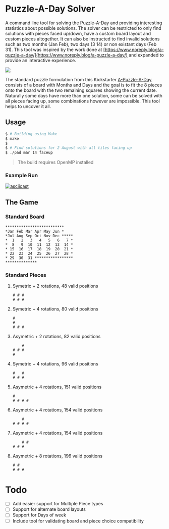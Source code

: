 Puzzle-A-Day Solver
===================

A command line tool for solving the Puzzle-A-Day and providing interesting statistics about possible solutions.
The solver can be restricted to only find solutions with pieces faced up/down, have a custom board layout and custom pieces altogether. It can also be instructed to find invalid solutions such as two months (Jan Feb), two days (3 14) or non existant days (Feb 31). This tool was inspired by the work done at [https://www.noreply.blog/a-puzzle-a-day/](https://www.noreply.blog/a-puzzle-a-day/) and expanded to provide an interactive experience.

![](https://ksr-ugc.imgix.net/assets/031/372/109/d6494e4d6e7107530170c2e44689d292_original.jpg?ixlib=rb-4.0.2&crop=faces&w=1552&h=873&fit=crop&v=1605108388&auto=format&frame=1&q=92&s=b14516a5c0d9e1976245ed181eed6129)

The standard puzzle formulation from this Kickstarter [A-Puzzle-A-Day](https://www.kickstarter.com/projects/dragonfjord/a-puzzle-a-day) consists of a board with Months and Days and the goal is to fit the 8 pieces onto the board with the two remaining squares showing the current date. Naturally some days have more than one solution, some can be solved with all pieces facing up, some combinations however are impossible. This tool helps to uncover it all.


## Usage

```bash
$ # Building using Make
$ make
$ 
$ # Find solutions for 2 August with all tiles facing up
$ ./pad mar 14 faceup
```

>The build requires OpenMP installed

### Example Run
[![asciicast](https://asciinema.org/a/sqAoADHr3XdIZLPSTEugVNRaI.svg)](https://asciinema.org/a/sqAoADHr3XdIZLPSTEugVNRaI)

## The Game
### Standard Board
```
**************************
*Jan Feb Mar Apr May Jun *
*Jul Aug Sep Oct Nov Dec *****
*  1   2   3   4   5   6   7 *
*  8   9  10  11  12  13  14 *
* 15  16  17  18  19  20  21 *
* 22  23  24  25  26  27  28 *
* 29  30  31 *****************
**************
```

### Standard Pieces

1. Symetric + 2 rotations, 48 valid positions
    ```
    # # #
    # # #
    ```
2. Symetric + 4 rotations, 80 valid positions
    ```
    #
    #
    # # #
    ```
3. Asymetric + 2 rotations, 82 valid positions
    ```
        #
    # # #
    #
    ```
4. Symetric + 4 rotations, 96 valid positions
    ```
    #   #
    # # #
    ```
5. Asymetric + 4 rotations, 151 valid positions
    ```
    #
    # # # #
    ```
6. Asymetric + 4 rotations, 154 valid positions
    ```
        # 
    # # # #
    ```

7. Asymetric + 4 rotations, 154 valid positions
    ```
        # #
    # # #
    ```
8. Asymetric + 8 rotations, 196 valid positions

    ```
    # #
    # # # 
    ```



# Todo
 - [ ] Add easier support for Multiple Piece types
 - [ ] Support for alternate board layouts
 - [ ] Support for Days of week
 - [ ] Include tool for validating board and piece choice compatibility